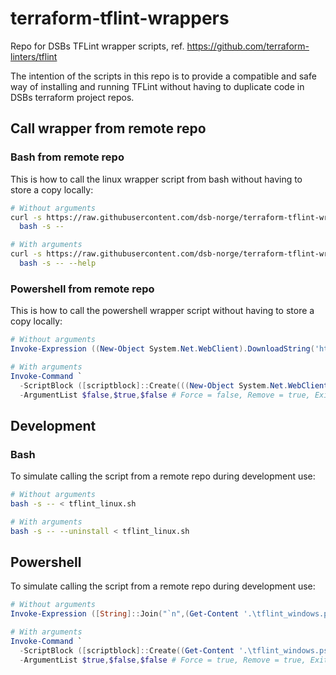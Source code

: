 # terraform-tflint-wrappers

Repo for DSBs TFLint wrapper scripts, ref. <https://github.com/terraform-linters/tflint>

The intention of the scripts in this repo is to provide a compatible and safe way of installing and running TFLint without having to duplicate code in DSBs terraform project repos.

## Call wrapper from remote repo

### Bash from remote repo

This is how to call the linux wrapper script from bash without having to store a copy locally:

```bash
# Without arguments
curl -s https://raw.githubusercontent.com/dsb-norge/terraform-tflint-wrappers/main/tflint_linux.sh |
  bash -s --

# With arguments
curl -s https://raw.githubusercontent.com/dsb-norge/terraform-tflint-wrappers/main/tflint_linux.sh |
  bash -s -- --help
```

### Powershell from remote repo

This is how to call the powershell wrapper script without having to store a copy locally:

```powershell
# Without arguments
Invoke-Expression ((New-Object System.Net.WebClient).DownloadString('https://raw.githubusercontent.com/dsb-norge/terraform-tflint-wrappers/main/tflint_windows.ps1'))

# With arguments
Invoke-Command `
  -ScriptBlock ([scriptblock]::Create(((New-Object System.Net.WebClient).DownloadString('https://raw.githubusercontent.com/dsb-norge/terraform-tflint-wrappers/main/tflint_windows.ps1')) -join "`n")) `
  -ArgumentList $false,$true,$false # Force = false, Remove = true, ExitWithCode = false
```

## Development

### Bash

To simulate calling the script from a remote repo during development use:

```bash
# Without arguments
bash -s -- < tflint_linux.sh

# With arguments
bash -s -- --uninstall < tflint_linux.sh
```

## Powershell

To simulate calling the script from a remote repo during development use:

```powershell
# Without arguments
Invoke-Expression ([String]::Join("`n",(Get-Content '.\tflint_windows.ps1')))

# With arguments
Invoke-Command `
  -ScriptBlock ([scriptblock]::Create((Get-Content '.\tflint_windows.ps1') -join "`n")) `
  -ArgumentList $true,$false,$false # Force = true, Remove = true, ExitWithCode = false
```
